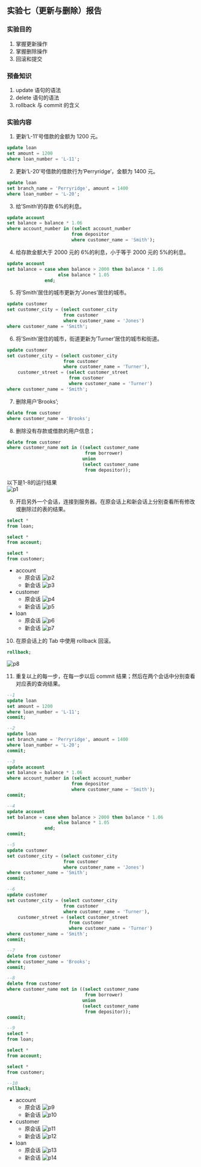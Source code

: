 ## 实验七（更新与删除）报告

### 实验目的  
1. 掌握更新操作
2. 掌握删除操作
3. 回滚和提交

### 预备知识  
1. update 语句的语法
2. delete 语句的语法
3. rollback 与 commit 的含义

### 实验内容  
1. 更新’L-11’号借款的金额为 1200 元。
```sql
update loan
set amount = 1200
where loan_number = 'L-11';
```

2. 更新’L-20’号借款的借款行为’Perryridge’，金额为 1400 元。
```sql
update loan
set branch_name = 'Perryridge', amount = 1400
where loan_number = 'L-20';
```

3. 给’Smith’的存款 6%的利息。
```sql
update account
set balance = balance * 1.06
where account_number in (select account_number
                        from depositor
                        where customer_name = 'Smith');
```

4. 给存款金额大于 2000 元的 6%的利息，小于等于 2000 元的 5%的利息。
```sql
update account
set balance = case when balance > 2000 then balance * 1.06
                   else balance * 1.05
              end;
```

5. 将’Smith’居住的城市更新为’Jones’居住的城市。
```sql
update customer
set customer_city = (select customer_city
                     from customer
                     where customer_name = 'Jones')
where customer_name = 'Smith';
```

6. 将’Smith’居住的城市，街道更新为’Turner’居住的城市和街道。
```sql
update customer
set customer_city = (select customer_city
                     from customer
                     where customer_name = 'Turner'),
    customer_street = (select customer_street
                       from customer
                       where customer_name = 'Turner')
where customer_name = 'Smith';
```

7. 删除用户’Brooks’;
```sql
delete from customer
where customer_name = 'Brooks';
```

8. 删除没有存款或借款的用户信息；
```sql
delete from customer
where customer_name not in ((select customer_name
                             from borrower)
                            union
                            (select customer_name
                             from depositor));
```

以下是1-8的运行结果  
![p1](8.png)

9. 开启另外一个会话，连接到服务器。在原会话上和新会话上分别查看所有修改或删除过的表的结果。
```sql
select *
from loan;

select *
from account;

select *
from customer;
```
* account
  - 原会话
  ![p2](9_account_old.png)
  - 新会话
  ![p3](9_account_new.png)
* customer
  - 原会话
  ![p4](9_customer_old.png)
  - 新会话
  ![p5](9_customer_new.png)
* loan
  - 原会话
  ![p6](9_loan_old.png)
  - 新会话
  ![p7](9_loan_new.png)

10. 在原会话上的 Tab 中使用 rollback 回滚。
```sql
rollback;
```
![p8](10.png)

11. 重复以上的每一步，在每一步以后 commit 结果；然后在两个会话中分别查看对应表的查询结果。
```sql
--1
update loan
set amount = 1200
where loan_number = 'L-11';
commit;

--2
update loan
set branch_name = 'Perryridge', amount = 1400
where loan_number = 'L-20';
commit;

--3
update account
set balance = balance * 1.06
where account_number in (select account_number
                        from depositor
                        where customer_name = 'Smith');
commit;

--4
update account
set balance = case when balance > 2000 then balance * 1.06
                   else balance * 1.05
              end;
commit;

--5
update customer
set customer_city = (select customer_city
                     from customer
                     where customer_name = 'Jones')
where customer_name = 'Smith';
commit;

--6
update customer
set customer_city = (select customer_city
                     from customer
                     where customer_name = 'Turner'),
    customer_street = (select customer_street
                       from customer
                       where customer_name = 'Turner')
where customer_name = 'Smith';
commit;

--7
delete from customer
where customer_name = 'Brooks';
commit;

--8
delete from customer
where customer_name not in ((select customer_name
                             from borrower)
                            union
                            (select customer_name
                             from depositor));
commit;

--9
select *
from loan;

select *
from account;

select *
from customer;

--10
rollback;
```

* account
  - 原会话
  ![p9](11_commit_account_old.png)
  - 新会话
  ![p10](11_commit_account_new.png)
* customer
  - 原会话
  ![p11](11_commit_customer_old.png)
  - 新会话
  ![p12](11_commit_customer_new.png)
* loan
  - 原会话
  ![p13](11_commit_loan_old.png)
  - 新会话
  ![p14](11_commit_loan_new.png)